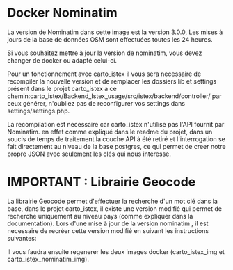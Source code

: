
# Docker Nominatim


La version de Nominatim dans cette image est la version 3.0.0,
Les mises à jours de la base de données OSM sont effectuées toutes les 24 heures.

Si vous souhaitez mettre à jour la version de nominatim, vous devez changer de docker ou adapté celui-ci.

Pour un fonctionnement avec carto_istex il vous sera necessaire de recompiler la nouvelle version et de remplacer les dossiers lib et settings présent dans le projet carto_istex a ce chemin:carto_istex/Backend_Istex_usage/src/istex/backend/controller/ par ceux générer, n'oubliez pas de reconfigurer vos settings dans settings/settings.php.

La recompilation est necessaire car carto_istex n'utilise pas l'API fournit par Nominatim.
en effet comme expliqué dans le readme du projet, dans un soucis de temps de traitement la couche API à été retiré et l'interrogation se fait directement au niveau de la base postgres, ce qui permet de creer notre propre JSON avec seulement les clés qui nous interesse.


# IMPORTANT : Librairie Geocode

La librairie Geocode permet d'effectuer la recherche d'un mot clé dans la base, dans le projet carto_istex, il existe une version modifié qui permet de recherche uniquement au niveau pays (comme expliquer dans la documentation).
Lors d'une mise à jour de la version nominatim , il est necessaire de recréer cette version modifié en suivant les instructions suivantes:




Il vous faudra ensuite regenerer les deux images docker (carto_istex_img et carto_istex_nominatim_img).




